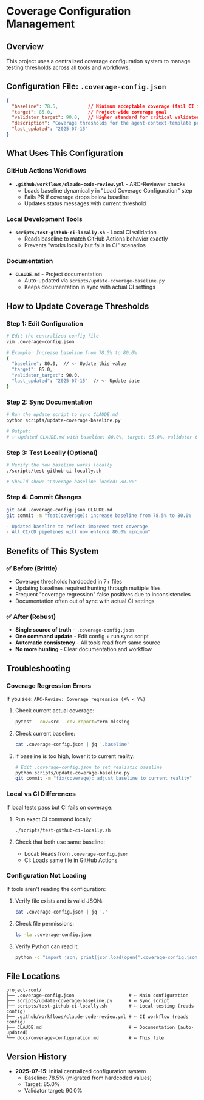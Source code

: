 # Coverage Configuration Management

## Overview
This project uses a centralized coverage configuration system to manage testing thresholds across all tools and workflows.

## Configuration File: `.coverage-config.json`

```json
{
  "baseline": 78.5,           // Minimum acceptable coverage (fail CI if below)
  "target": 85.0,             // Project-wide coverage goal
  "validator_target": 90.0,   // Higher standard for critical validator modules
  "description": "Coverage thresholds for the agent-context-template project",
  "last_updated": "2025-07-15"
}
```

## What Uses This Configuration

### GitHub Actions Workflows
- **`.github/workflows/claude-code-review.yml`** - ARC-Reviewer checks
  - Loads baseline dynamically in "Load Coverage Configuration" step
  - Fails PR if coverage drops below baseline
  - Updates status messages with current threshold

### Local Development Tools
- **`scripts/test-github-ci-locally.sh`** - Local CI validation
  - Reads baseline to match GitHub Actions behavior exactly
  - Prevents "works locally but fails in CI" scenarios

### Documentation
- **`CLAUDE.md`** - Project documentation
  - Auto-updated via `scripts/update-coverage-baseline.py`
  - Keeps documentation in sync with actual CI settings

## How to Update Coverage Thresholds

### Step 1: Edit Configuration
```bash
# Edit the centralized config file
vim .coverage-config.json

# Example: Increase baseline from 78.5% to 80.0%
{
  "baseline": 80.0,  // <- Update this value
  "target": 85.0,
  "validator_target": 90.0,
  "last_updated": "2025-07-15"  // <- Update date
}
```

### Step 2: Sync Documentation
```bash
# Run the update script to sync CLAUDE.md
python scripts/update-coverage-baseline.py

# Output:
# ✅ Updated CLAUDE.md with baseline: 80.0%, target: 85.0%, validator target: 90.0%
```

### Step 3: Test Locally (Optional)
```bash
# Verify the new baseline works locally
./scripts/test-github-ci-locally.sh

# Should show: "Coverage baseline loaded: 80.0%"
```

### Step 4: Commit Changes
```bash
git add .coverage-config.json CLAUDE.md
git commit -m "feat(coverage): increase baseline from 78.5% to 80.0%

- Updated baseline to reflect improved test coverage
- All CI/CD pipelines will now enforce 80.0% minimum"
```

## Benefits of This System

### ✅ Before (Brittle)
- Coverage thresholds hardcoded in 7+ files
- Updating baselines required hunting through multiple files
- Frequent "coverage regression" false positives due to inconsistencies
- Documentation often out of sync with actual CI settings

### ✅ After (Robust)
- **Single source of truth** - `.coverage-config.json`
- **One command update** - Edit config + run sync script
- **Automatic consistency** - All tools read from same source
- **No more hunting** - Clear documentation and workflow

## Troubleshooting

### Coverage Regression Errors
If you see: `ARC-Review: Coverage regression (X% < Y%)`

1. Check current actual coverage:
   ```bash
   pytest --cov=src --cov-report=term-missing
   ```

2. Check current baseline:
   ```bash
   cat .coverage-config.json | jq '.baseline'
   ```

3. If baseline is too high, lower it to current reality:
   ```bash
   # Edit .coverage-config.json to set realistic baseline
   python scripts/update-coverage-baseline.py
   git commit -m "fix(coverage): adjust baseline to current reality"
   ```

### Local vs CI Differences
If local tests pass but CI fails on coverage:

1. Run exact CI command locally:
   ```bash
   ./scripts/test-github-ci-locally.sh
   ```

2. Check that both use same baseline:
   - Local: Reads from `.coverage-config.json`
   - CI: Loads same file in GitHub Actions

### Configuration Not Loading
If tools aren't reading the configuration:

1. Verify file exists and is valid JSON:
   ```bash
   cat .coverage-config.json | jq '.'
   ```

2. Check file permissions:
   ```bash
   ls -la .coverage-config.json
   ```

3. Verify Python can read it:
   ```bash
   python -c "import json; print(json.load(open('.coverage-config.json')))"
   ```

## File Locations

```
project-root/
├── .coverage-config.json                    # ← Main configuration
├── scripts/update-coverage-baseline.py      # ← Sync script
├── scripts/test-github-ci-locally.sh        # ← Local testing (reads config)
├── .github/workflows/claude-code-review.yml # ← CI workflow (reads config)
├── CLAUDE.md                                # ← Documentation (auto-updated)
└── docs/coverage-configuration.md           # ← This file
```

## Version History

- **2025-07-15**: Initial centralized configuration system
  - Baseline: 78.5% (migrated from hardcoded values)
  - Target: 85.0%
  - Validator target: 90.0%
